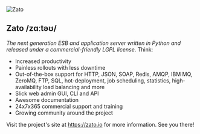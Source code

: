 
![Zato](https://zato.io/static/img/platform.png)


Zato /zɑːtəʊ/
-------------

_The next generation ESB and application server written in Python and released under a commercial-friendly LGPL license_. Think:

* Increased productivity
* Painless rollouts with less downtime
* Out-of-the-box support for HTTP, JSON, SOAP, Redis, AMQP, IBM MQ,
  ZeroMQ, FTP, SQL, hot-deployment, job scheduling, statistics,
  high-availability load balancing and more
* Slick web admin GUI, CLI and API
* Awesome documentation
* 24x7x365 commercial support and training
* Growing community around the project

Visit the project's site at https://zato.io for more information. See you there!
